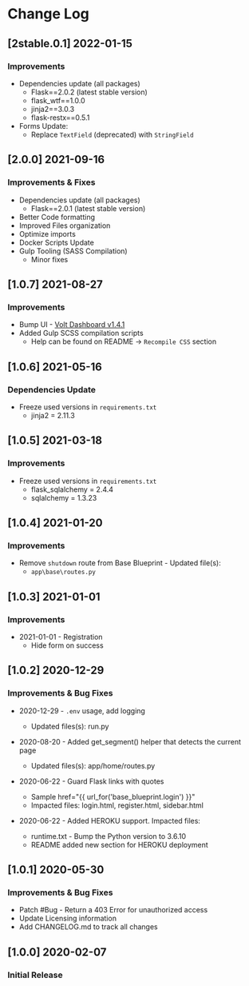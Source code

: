 # Change Log

## [2stable.0.1] 2022-01-15
### Improvements

- Dependencies update (all packages) 
  - Flask==2.0.2 (latest stable version)
  - flask_wtf==1.0.0
  - jinja2==3.0.3
  - flask-restx==0.5.1
- Forms Update:
  - Replace `TextField` (deprecated) with `StringField`  

## [2.0.0] 2021-09-16
### Improvements & Fixes

- Dependencies update (all packages) 
  - Flask==2.0.1 (latest stable version)
- Better Code formatting
- Improved Files organization
- Optimize imports
- Docker Scripts Update
- Gulp Tooling  (SASS Compilation)
  - Minor fixes

## [1.0.7] 2021-08-27
### Improvements

- Bump UI - [Volt Dashboard v1.4.1](https://github.com/themesberg/volt-bootstrap-5-dashboard/releases) 
- Added Gulp SCSS compilation scripts
  - Help can be found on README -> `Recompile CSS` section

## [1.0.6] 2021-05-16
### Dependencies Update

- Freeze used versions in `requirements.txt`
    - jinja2 = 2.11.3

## [1.0.5] 2021-03-18
### Improvements

- Freeze used versions in `requirements.txt`
    - flask_sqlalchemy = 2.4.4
    - sqlalchemy = 1.3.23

## [1.0.4] 2021-01-20
### Improvements

- Remove `shutdown` route from Base Blueprint - Updated file(s):
    - `app\base\routes.py`

## [1.0.3] 2021-01-01
### Improvements 

- 2021-01-01 - Registration
    - Hide form on success

## [1.0.2] 2020-12-29
### Improvements & Bug Fixes

- 2020-12-29 - `.env` usage, add logging
    - Updated files(s): run.py

- 2020-08-20 - Added get_segment() helper that detects the current page
    - Updated files(s): app/home/routes.py

- 2020-06-22 - Guard Flask links with quotes
    - Sample href="{{ url_for('base_blueprint.login') }}"
    - Impacted files: login.html, register.html, sidebar.html

- 2020-06-22 - Added HEROKU support. Impacted files:
    - runtime.txt - Bump the Python version to 3.6.10
    - README added new section for HEROKU deployment

## [1.0.1] 2020-05-30
### Improvements & Bug Fixes

- Patch #Bug - Return a 403 Error for unauthorized access
- Update Licensing information
- Add CHANGELOG.md to track all changes

## [1.0.0] 2020-02-07
### Initial Release
